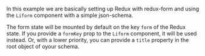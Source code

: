 In this example we are basically setting up Redux with redux-form and using the `Liform` component with a simple json-schema.

The form state will be mounted by default on the key `form` of the Redux state. If you provide a `formKey` prop to the `Liform` component, it will be used instead. Or, with a lower priority, you can provide a `title` property in the root object of oyour schema.

